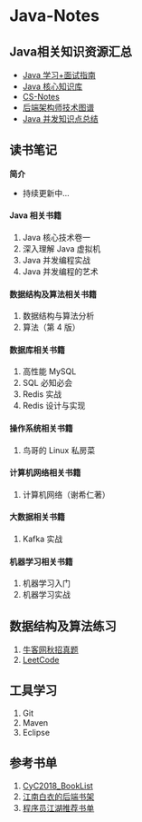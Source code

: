 # Java-Notes
## Java相关知识资源汇总
* [Java 学习+面试指南](https://github.com/Snailclimb/JavaGuide)
* [Java 核心知识库](https://github.com/crossoverJie/JCSprout)
* [CS-Notes](https://github.com/CyC2018/CS-Notes)
* [后端架构师技术图谱](https://github.com/xingshaocheng/architect-awesome)
* [Java 并发知识点总结 ](https://github.com/CL0610/Java-concurrency)
## 读书笔记
**简介**<br>
* 持续更新中...
#### Java 相关书籍
1. Java 核心技术卷一
2. 深入理解 Java 虚拟机
3. Java 并发编程实战
4. Java 并发编程的艺术

#### 数据结构及算法相关书籍
1. 数据结构与算法分析
2. 算法（第 4 版）

#### 数据库相关书籍
1. 高性能 MySQL
2. SQL 必知必会
3. Redis 实战
4. Redis 设计与实现

#### 操作系统相关书籍
1. 鸟哥的 Linux 私房菜

#### 计算机网络相关书籍
1. 计算机网络（谢希仁著）

#### 大数据相关书籍
1. Kafka 实战

#### 机器学习相关书籍
1. 机器学习入门
1. 机器学习实战

## 数据结构及算法练习
1. [牛客网秋招真题](https://github.com/superxinxin/Java-Notes/blob/master/Practices/NowCode.md)
2. [LeetCode](https://github.com/superxinxin/Java-Notes/blob/master/Practices/LeetCode.md)

## 工具学习
1. Git
2. Maven
3. Eclipse

## 参考书单
1. [CyC2018_BookList](https://github.com/CyC2018/CS-Notes/blob/master/BOOKLIST.md)
2. [江南白衣的后端书架](http://calvin1978.blogcn.com/articles/javabookshelf.html)
3. [程序员江湖推荐书单](https://blog.csdn.net/a724888/article/details/82026061)

